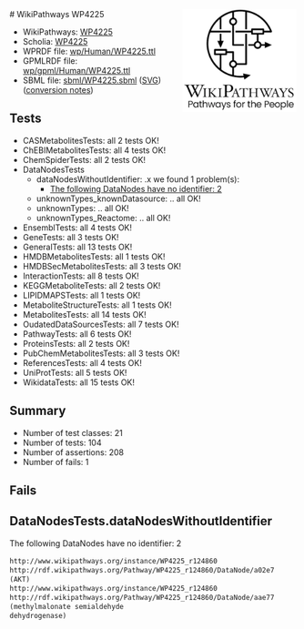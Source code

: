 <img style="float: right; width: 200px" src="../logo.png" />
# WikiPathways WP4225

* WikiPathways: [WP4225](https://identifiers.org/wikipathways:WP4225)
* Scholia: [WP4225](https://scholia.toolforge.org/wikipathways/WP4225)
* WPRDF file: [wp/Human/WP4225.ttl](../wp/Human/WP4225.ttl)
* GPMLRDF file: [wp/gpml/Human/WP4225.ttl](../wp/gpml/Human/WP4225.ttl)
* SBML file: [sbml/WP4225.sbml](../sbml/WP4225.sbml) ([SVG](../sbml/WP4225.svg)) ([conversion notes](../sbml/WP4225.txt))

## Tests
* CASMetabolitesTests: all 2 tests OK!
* ChEBIMetabolitesTests: all 4 tests OK!
* ChemSpiderTests: all 2 tests OK!
* DataNodesTests
    * dataNodesWithoutIdentifier: .x we found 1 problem(s):
        * [The following DataNodes have no identifier: 2](#d2d32fa1)
    * unknownTypes_knownDatasource: .. all OK!
    * unknownTypes: .. all OK!
    * unknownTypes_Reactome: .. all OK!
* EnsemblTests: all 4 tests OK!
* GeneTests: all 3 tests OK!
* GeneralTests: all 13 tests OK!
* HMDBMetabolitesTests: all 1 tests OK!
* HMDBSecMetabolitesTests: all 3 tests OK!
* InteractionTests: all 8 tests OK!
* KEGGMetaboliteTests: all 2 tests OK!
* LIPIDMAPSTests: all 1 tests OK!
* MetaboliteStructureTests: all 1 tests OK!
* MetabolitesTests: all 14 tests OK!
* OudatedDataSourcesTests: all 7 tests OK!
* PathwayTests: all 6 tests OK!
* ProteinsTests: all 2 tests OK!
* PubChemMetabolitesTests: all 3 tests OK!
* ReferencesTests: all 4 tests OK!
* UniProtTests: all 5 tests OK!
* WikidataTests: all 15 tests OK!


## Summary

* Number of test classes: 21
* Number of tests: 104
* Number of assertions: 208
* Number of fails: 1

## Fails

<a name="d2d32fa1" />

## DataNodesTests.dataNodesWithoutIdentifier

The following DataNodes have no identifier: 2
```
http://www.wikipathways.org/instance/WP4225_r124860 http://rdf.wikipathways.org/Pathway/WP4225_r124860/DataNode/a02e7 (AKT)
http://www.wikipathways.org/instance/WP4225_r124860 http://rdf.wikipathways.org/Pathway/WP4225_r124860/DataNode/aae77 (methylmalonate semialdehyde
dehydrogenase)
```

